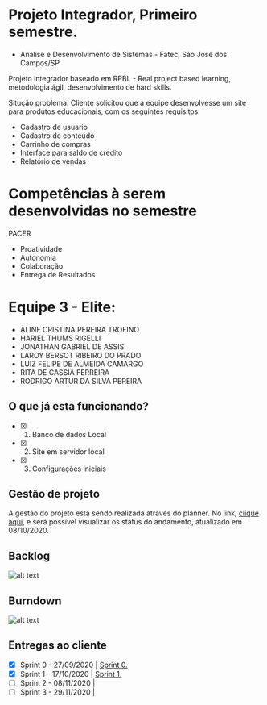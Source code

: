 # Projeto Integrador, Primeiro semestre.
- Analise e Desenvolvimento de Sistemas - Fatec, São José dos Campos/SP

Projeto integrador baseado em RPBL - Real project based learning, metodologia ágil, desenvolvimento de hard skills.

Situção problema: Cliente solicitou que a equipe desenvolvesse um site para produtos educacionais, com os seguintes requisitos:

* Cadastro de usuario
* Cadastro de conteúdo
* Carrinho de compras
* Interface para saldo de credito
* Relatório de vendas

# Competências à serem desenvolvidas no semestre

PACER

* Proatividade
* Autonomia
* Colaboração
* Entrega de Resultados

# Equipe 3 - Elite:

* ALINE CRISTINA PEREIRA TROFINO
* HARIEL THUMS RIGELLI
* JONATHAN GABRIEL DE ASSIS
* LAROY BERSOT RIBEIRO DO PRADO
* LUIZ FELIPE DE ALMEIDA CAMARGO
* RITA DE CASSIA FERREIRA
* RODRIGO ARTUR DA SILVA PEREIRA

## O que já esta funcionando?

- [x] 1. Banco de dados Local
- [x] 2. Site em servidor local
- [x] 3. Configurações iniciais


## Gestão de projeto

A gestão do projeto está sendo realizada atráves do planner. No link, [clique aqui](https://github.com/HarielThums/ProjetoIntegrador01/tree/main/Planner%20-%20Gest%C3%A3o%20do%20Projeto), e será possível visualizar os status do andamento, atualizado em 08/10/2020.

## Backlog

![alt text](https://github.com/HarielThums/ProjetoIntegrador01/blob/main/Backlog.png)

## Burndown

![alt text](https://github.com/HarielThums/ProjetoIntegrador01/blob/main/Burndown.png)

## Entregas ao cliente

- [x] Sprint 0 - 27/09/2020 | [Sprint 0.](https://github.com/HarielThums/ProjetoIntegrador01/tree/main/Sprint0)
- [x] Sprint 1 - 17/10/2020 | [Sprint 1.](https://github.com/HarielThums/ProjetoIntegrador01/tree/main/Sprint1)
- [ ] Sprint 2 - 08/11/2020 | 
- [ ] Sprint 3 - 29/11/2020 | 
